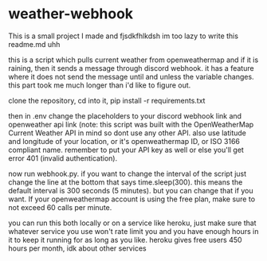 # weather-webhook

This is a small project I made and fjsdkfhlkdsh im too lazy to write this readme.md
uhh

this is a script which pulls current weather from openweathermap and if it is raining, then it sends a message through discord webhook. it has a feature where it does not send the message until and unless the variable changes. this part took me much longer than i'd like to figure out.


clone the repository, cd into it, pip install -r requirements.txt

then in .env change the placeholders to your discord webhook link and openweather api link (note: this script was built with the OpenWeatherMap Current Weather API in mind so dont use any other API. also use latitude and longitude of your location, or it's openweathermap ID, or ISO 3166 compliant name. remember to put your API key as well or else you'll get error 401 (invalid authentication).

now run webhook.py. if you want to change the interval of the script just change the line at the bottom that says time.sleep(300). this means the default interval is 300 seconds (5 minutes). but you can change that if you want. If your openweathermap account is using the free plan, make sure to not exceed 60 calls per minute.

you can run this both locally or on a service like heroku, just make sure that whatever service you use won't rate limit you and you have enough hours in it to keep it running for as long as you like. heroku gives free users 450 hours per month, idk about other services
